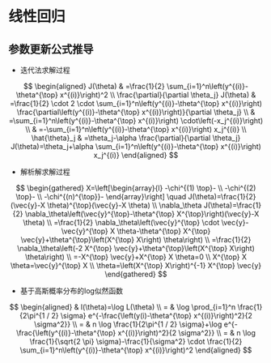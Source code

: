 # 线性回归

## 参数更新公式推导

- 迭代法求解过程

$$
\begin{aligned}
J(\theta) & =\frac{1}{2} \sum_{i=1}^n\left(y^{(i)}-\theta^{\top} x^{(i)}\right)^2 \\
\frac{\partial}{\partial \theta_j} J(\theta) & =\frac{1}{2} \cdot 2 \cdot \sum_{i=1}^n\left(y^{(i)}-\theta^{\top} x^{(i)}\right) \frac{\partial\left(y^{(i)}-\theta^{\top} x^{(i)}\right)}{\partial \theta_j} \\
& =\sum_{i=1}^n\left(y^{(i)}-\theta^{\top} x^{(i)}\right) \cdot\left(-x_j^{(i)}\right) \\
& =-\sum_{i=1}^n\left(y^{(i)}-\theta^{\top} x^{(i)}\right) x_j^{(i)} \\
\hat{\theta}_j & =\theta_j-\alpha \frac{\partial}{\partial \theta_j} J(\theta)=\theta_j+\alpha \sum_{i=1}^n\left(y^{(i)}-\theta^{\top} x^{(i)}\right) x_j^{(i)}
\end{aligned}
$$

- 解析解求解过程

$$
\begin{gathered}
X=\left[\begin{array}{l}
-\chi^{(1) \top}- \\
-\chi^{(2) \top}- \\
-\chi^{(n)^{\top}}-
\end{array}\right] \quad J(\theta)=\frac{1}{2}(\vec{y}-X \theta)^{\top}(\vec{y}-X \theta) \\
\nabla_\theta J(\theta)=\frac{1}{2} \nabla_\theta\left(\vec{y}^{\top}-\theta^{\top} X^{\top}\right)(\vec{y}-X \theta) \\
=\frac{1}{2} \nabla_\theta\left(\vec{y}^{\top} \cdot \vec{y}-\vec{y}^{\top} X \theta-\theta^{\top} X^{\top} \vec{y}+\theta^{\top}\left(X^{\top} X\right) \theta\right) \\
=\frac{1}{2} \nabla_\theta\left(-2 X^{\top} \vec{y}+\theta^{\top}\left(X^{\top} X\right) \theta\right) \\
=-X^{\top} \vec{y}+X^{\top} X \theta=0 \\
X^{\top} X \theta=\vec{y}^{\top} X \\
\theta=\left(X^{\top} X\right)^{-1} X^{\top} \vec{y}
\end{gathered}
$$

- 基于高斯概率分布的log似然函数

$$
\begin{aligned}
& l(\theta)=\log L(\theta) \\
= & \log \prod_{i=1}^n \frac{1}{2\pi^{1 / 2} \sigma} e^{-\frac{\left(y(i)-\theta^{\top} x^{(i)}\right)^2}{2 \sigma^2}} \\
= & n \log \frac{1}{2\pi^{1 / 2} \sigma}+\log e^{-\frac{\left(y^{(i)}-\theta^{\top} x^{(i)}\right)^2}{2 \sigma^2}} \\
= & n \log \frac{1}{\sqrt{2 \pi} \sigma}-\frac{1}{\sigma^2} \cdot \frac{1}{2} \sum_{i=1}^n\left(y^{(i)}-\theta^{\top} x^{(i)}\right)^2
\end{aligned}
$$
